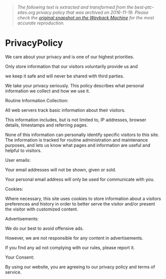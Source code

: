 > *The following text is extracted and transformed from the best-ptc-sites.org privacy policy that was archived on 2016-11-19. Please check the [original snapshot on the Wayback Machine](https://web.archive.org/web/20161119020649id_/https%3A//best-ptc-sites.org/PrivacyPolicy.html) for the most accurate reproduction.*

# PrivacyPolicy

We care about your privacy and is one of our highest priorities.

Only store information that our visitors voluntarily provide us and 

we keep it safe and will never be shared with third parties.

We take your privacy seriously. This policy describes what personal information we collect and how we use it.

Routine Information Collection:

All web servers track basic information about their visitors. 

This information includes, but is not limited to, IP addresses, browser details, timestamps and referring pages. 

None of this information can personally identify specific visitors to this site. The information is tracked for routine administration and maintenance purposes, and lets us know what pages and information are useful and helpful to visitors.

User emails:

Your email addresses will not be shown, given or sold. 

Your personal email address will only be used for communicate with you.

Cookies:

Where necessary, this site uses cookies to store information about a visitors preferences and history in order to better serve the visitor and/or present the visitor with customized content.

Advertisements:

We do our best to avoid offensive ads. 

However, we are not responsible for any content in advertisements. 

If you find any ad not complying with our rules, please report it.

Your Consent:

By using our website, you are agreeing to our privacy policy and terms of service.
